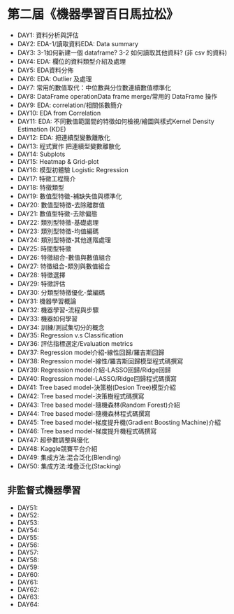 # 第二屆《機器學習百日馬拉松》
*  DAY1: 資料分析與評估
*  DAY2: EDA-1/讀取資料EDA: Data summary
*  DAY3: 3-1如何新建一個 dataframe? 3-2 如何讀取其他資料? (非 csv 的資料)
*  DAY4: EDA: 欄位的資料類型介紹及處理
*  DAY5: EDA資料分佈
*  DAY6: EDA: Outlier 及處理
*  DAY7: 常用的數值取代：中位數與分位數連續數值標準化
*  DAY8: DataFrame operationData frame merge/常用的 DataFrame 操作
*  DAY9: EDA: correlation/相關係數簡介
* DAY10: EDA from Correlation 
* DAY11: EDA: 不同數值範圍間的特徵如何檢視/繪圖與樣式Kernel Density Estimation (KDE)
* DAY12: EDA: 把連續型變數離散化
* DAY13: 程式實作 把連續型變數離散化
* DAY14: Subplots
* DAY15: Heatmap & Grid-plot
* DAY16: 模型初體驗 Logistic Regression
* DAY17: 特徵工程簡介
* DAY18: 特徵類型
* DAY19: 數值型特徵-補缺失值與標準化
* DAY20: 數值型特徵-去除離群值
* DAY21: 數值型特徵-去除偏態
* DAY22: 類別型特徵-基礎處理
* DAY23: 類別型特徵-均值編碼
* DAY24: 類別型特徵-其他進階處理
* DAY25: 時間型特徵
* DAY26: 特徵組合-數值與數值組合
* DAY27: 特徵組合-類別與數值組合
* DAY28: 特徵選擇
* DAY29: 特徵評估
* DAY30: 分類型特徵優化-葉編碼
* DAY31: 機器學習概論
* DAY32: 機器學習-流程與步驟
* DAY33: 機器如何學習
* DAY34: 訓練/測試集切分的概念
* DAY35: Regression v.s Classification
* DAY36: 評估指標選定/Evaluation metrics
* DAY37: Regression model介紹-線性回歸/羅吉斯回歸
* DAY38: Regression model-線性/羅吉斯回歸模型程式碼撰寫
* DAY39: Regression model介紹-LASSO回歸/Ridge回歸
* DAY40: Regression model-LASSO/Ridge回歸程式碼撰寫
* DAY41: Tree based model-決策樹(Desion Tree)模型介紹
* DAY42: Tree based model-決策樹程式碼撰寫
* DAY43: Tree based model-隨機森林(Random Forest)介紹
* DAY44: Tree based model-隨機森林程式碼撰寫
* DAY45: Tree based model-梯度提升機(Gradient Boosting Machine)介紹
* DAY46: Tree based model-梯度提升機程式碼撰寫
* DAY47: 超參數調整與優化
* DAY48: Kaggle競賽平台介紹
* DAY49: 集成方法:混合泛化(Blending)
* DAY50: 集成方法:堆疊泛化(Stacking)
## 非監督式機器學習
* DAY51: 
* DAY52: 
* DAY53: 
* DAY54: 
* DAY55: 
* DAY56: 
* DAY57: 
* DAY58: 
* DAY59: 
* DAY60: 
* DAY61: 
* DAY62: 
* DAY63: 
* DAY64: 
